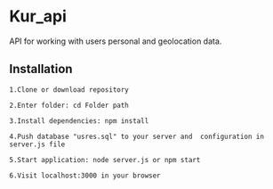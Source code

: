 # Kur_api

API for working with users personal and geolocation data.

## Installation
    1.Clone or download repository
    
    2.Enter folder: cd Folder path

    3.Install dependencies: npm install
    
    4.Push database "usres.sql" to your server and  configuration in server.js file

    5.Start application: node server.js or npm start

    6.Visit localhost:3000 in your browser

